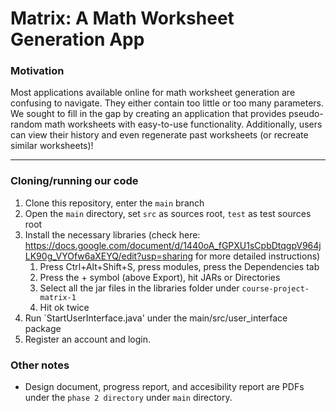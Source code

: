# Matrix: A Math Worksheet Generation App

### Motivation

Most applications available online for math worksheet generation are confusing to navigate. They either contain too little or too many parameters. We sought to fill in the gap by creating an application that provides pseudo-random math worksheets with easy-to-use functionality. Additionally, users can view their history and even regenerate past worksheets (or recreate similar worksheets)!

---

### Cloning/running our code
1. Clone this repository, enter the `main` branch
2. Open the `main` directory, set `src` as sources root, `test` as test sources root
3. Install the necessary libraries (check here: https://docs.google.com/document/d/1440oA_fGPXU1sCpbDtqgpV964jLK90g_VYOfw6aXEYQ/edit?usp=sharing  for more detailed instructions)
   1. Press Ctrl+Alt+Shift+S, press modules, press the Dependencies tab
   2. Press the + symbol (above Export), hit JARs or Directories
   3. Select all the jar files in the libraries folder under `course-project-matrix-1`
   4. Hit ok twice
4. Run `StartUserInterface.java' under the main/src/user_interface package
5. Register an account and login.


### Other notes
* Design document, progress report, and accesibility report are PDFs under the `phase 2 directory` under `main` directory.

